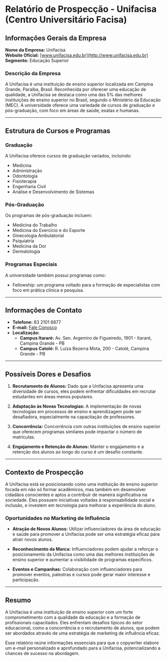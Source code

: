 # Relatório de Prospecção - Unifacisa (Centro Universitário Facisa)

## Informações Gerais da Empresa

**Nome da Empresa:** Unifacisa  
**Website Oficial:** [www.unifacisa.edu.br](http://www.unifacisa.edu.br)  
**Segmento:** Educação Superior

### Descrição da Empresa

A Unifacisa é uma instituição de ensino superior localizada em Campina Grande, Paraíba, Brasil. Reconhecida por oferecer uma educação de qualidade, a Unifacisa se destaca como uma das 5% das melhores instituições de ensino superior no Brasil, segundo o Ministério da Educação (MEC). A universidade oferece uma variedade de cursos de graduação e pós-graduação, com foco em áreas de saúde, exatas e humanas.

---

## Estrutura de Cursos e Programas

### Graduação
A Unifacisa oferece cursos de graduação variados, incluindo:
- Medicina
- Administração
- Odontologia
- Fisioterapia
- Engenharia Civil
- Análise e Desenvolvimento de Sistemas

### Pós-Graduação
Os programas de pós-graduação incluem:
- Medicina do Trabalho
- Medicina do Exercício e do Esporte
- Ginecologia Ambulatorial
- Psiquiatria
- Medicina da Dor
- Dermatologia

### Programas Especiais
A universidade também possui programas como:
- Fellowship: um programa voltado para a formação de especialistas com foco em prática clínica e pesquisa.

---

## Informações de Contato

- **Telefone:** 83 2101 8877
- **E-mail:** [Fale Conosco](https://unifacisa.edu.br/contato/)
- **Localização:**
  - **Campus Itararé:** Av. Sen. Argemiro de Figueiredo, 1901 - Itararé, Campina Grande - PB
  - **Campus Catolé:** R. Luíza Bezerra Mota, 200 - Catolé, Campina Grande - PB

---

## Possíveis Dores e Desafios

1. **Recrutamento de Alunos:** Dado que a Unifacisa apresenta uma diversidade de cursos, eles podem enfrentar dificuldades em recrutar estudantes em áreas menos populares.
  
2. **Adaptação às Novas Tecnologias:** A implementação de novas tecnologias em processos de ensino e aprendizagem pode ser desafiadora, especialmente na capacitação de professores.

3. **Concorrência:** Concorrência com outras instituições de ensino superior que oferecem programas similares pode impactar o número de matrículas.
  
4. **Engajamento e Retenção de Alunos:** Manter o engajamento e a retenção dos alunos ao longo do curso é um desafio constante.

---

## Contexto de Prospecção

A Unifacisa está se posicionando como uma instituição de ensino superior focada em não só formar acadêmicos, mas também em desenvolver cidadãos conscientes e aptos a contribuir de maneira significativa na sociedade. Eles possuem iniciativas voltadas à responsabilidade social e inclusão, e investem em tecnologia para melhorar a experiência do aluno.

### Oportunidades no Marketing de Influência

- **Atração de Novos Alunos:** Utilizar influenciadores da área de educação e saúde para promover a Unifacisa pode ser uma estratégia eficaz para atrair novos alunos.

- **Reconhecimento da Marca:** Influenciadores podem ajudar a reforçar o posicionamento da Unifacisa como uma das melhores instituições de ensino superior e aumentar a visibilidade de programas específicos.

- **Eventos e Campanhas:** Colaboração com influenciadores para promover eventos, palestras e cursos pode gerar maior interesse e participação.

---

## Resumo

A Unifacisa é uma instituição de ensino superior com um forte comprometimento com a qualidade da educação e a formação de profissionais capacitados. Eles enfrentam desafios típicos do setor educacional, como a concorrência e o recrutamento de alunos, que podem ser abordados através de uma estratégia de marketing de influência eficaz.

Esse relatório reúne informações essenciais para que o copywriter elabore um e-mail personalizado e aprofundado para a Unifacisa, potencializando a chances de sucesso na abordagem.